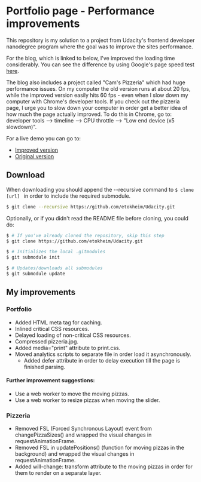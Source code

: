 # Portfolio page - Performance improvements
This repository is my solution to a project from Udacity's frontend developer nanodegree program where the goal was to improve the sites performance.

For the blog, which is linked to below, I've improved the loading time considerably. You can see the difference by using Google's page speed test [here](https://developers.google.com/speed/pagespeed/insights/).

The blog also includes a project called "Cam's Pizzeria" which had huge performance issues. On my computer the old version runs at about 20 fps, while the improved version easily hits 60 fps - even when I slow down my computer with Chrome's developer tools. If you check out the pizzeria page, I urge you to slow down your computer in order get a better idea of how much the page actually improved. To do this in Chrome, go to: developer tools --> timeline --> CPU throttle --> "Low end device (x5 slowdown)".

For a live demo you can go to:
 * [Improved version](https://etokheim.github.io/Udacity/08%20Website%20Optimization/07%20Web%20portfolio%20-%20performance%20optimization/frontend-nanodegree-mobile-portfolio/improved/)
 * [Original version](https://etokheim.github.io/Udacity/08%20Website%20Optimization/07%20Web%20portfolio%20-%20performance%20optimization/frontend-nanodegree-mobile-portfolio/original/)


## Download
When downloading you should append the --recursive command to ```$ clone [url] ``` in order to include the required submodule.
```bash
$ git clone --recursive https://github.com/etokheim/Udacity.git
```

Optionally, or if you didn't read the README file before cloning, you could do:
```bash
$ # If you've already cloned the repository, skip this step
$ git clone https://github.com/etokheim/Udacity.git

$ # Initializes the local .gitmodules
$ git submodule init

$ # Updates/downloads all submodules
$ git submodule update
```

## My improvements

### Portfolio
* Added HTML meta tag for caching.
* Inlined critical CSS resources.
* Delayed loading of non-critical CSS resources.
* Compressed pizzeria.jpg.
* Added media="print" attribute to print.css.
* Moved analytics scripts to separate file in order load it asynchronously.
	* Added defer attribute in order to delay execution till the page is finished parsing.

#### Further improvement suggestions:
* Use a web worker to move the moving pizzas.
* Use a web worker to resize pizzas when moving the slider.

### Pizzeria
* Removed FSL (Forced Synchronous Layout) event from changePizzaSizes() and wrapped the visual changes in requestAnimationFrame.
* Removed FSL in updatePositions() (function for moving pizzas in the background) and wrapped the visual changes in requestAnimationFrame.
* Added will-change: transform attribute to the moving pizzas in order for them to render on a separate layer.